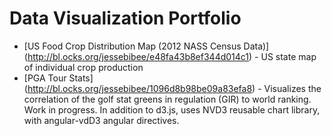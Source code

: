 Data Visualization Portfolio
========

* [US Food Crop Distribution Map (2012 NASS Census Data)] (http://bl.ocks.org/jessebibee/e48fa43b8ef344d014c1) - US state map of individual crop production
* [PGA Tour Stats] (http://bl.ocks.org/jessebibee/1096d8b98be09a83efa8) - Visualizes the correlation of the golf stat greens in regulation (GIR) to world ranking.  Work in progress.  In addition to d3.js, uses NVD3 reusable chart library, with angular-vdD3 angular directives.



